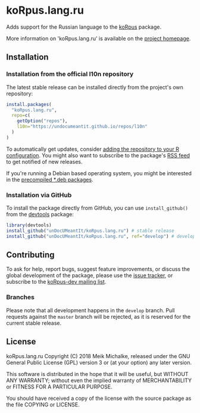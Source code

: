 # koRpus.lang.ru

Adds support for the Russian language to the [koRpus](https://reaktanz.de/?c=hacking&s=koRpus) package.

More information on 'koRpus.lang.ru' is available on the [project homepage](https://reaktanz.de/?c=hacking&s=koRpus).

## Installation

### Installation from the official l10n repository

The latest stable release can be installed directly from the project's own repository:

```r
install.packages(
  "koRpus.lang.ru",
  repo=c(
    getOption("repos"),
    l10n="https://undocumeantit.github.io/repos/l10n"
  )
)
```

To automatically get updates, consider [adding the repository to your R configuration](https://undocumeantit.github.io/repos).  You might also
want to subscribe to the package's [RSS feed](https://undocumeantit.github.io/repos/l10n/pckg/koRpus.lang.ru/RSS.xml) to get notified of new releases.

If you're running a Debian based operating system, you might be interested in the
[precompiled *.deb packages](https://undocumeantit.github.io/repos/l10n/pckg/koRpus.lang.ru/deb_repo.html).

### Installation via GitHub

To install the package directly from GitHub, you can use `install_github()` from the [devtools](https://github.com/hadley/devtools) package:

```r
library(devtools)
install_github("unDocUMeantIt/koRpus.lang.ru") # stable release
install_github("unDocUMeantIt/koRpus.lang.ru", ref="develop") # development release
```

## Contributing

To ask for help, report bugs, suggest feature improvements, or discuss the global
development of the package, please use the [issue tracker](https://github.com/unDocUMeantIt/koRpus.lang.ru/issues),
or subscribe to the [koRpus-dev mailing list](http://korpusml.reaktanz.de).

### Branches

Please note that all development happens in the `develop` branch. Pull requests against the `master`
branch will be rejected, as it is reserved for the current stable release.

## License

koRpus.lang.ru Copyright (C) 2018 Meik Michalke, released under the
GNU General Public License (GPL) version 3 or (at your option) any later version.

This software is distributed in the hope that it will be useful, but
WITHOUT ANY WARRANTY; without even the implied warranty of MERCHANTABILITY
or FITNESS FOR A PARTICULAR PURPOSE.

You should have received a copy of the license with the
source package as the file COPYING or LICENSE.

